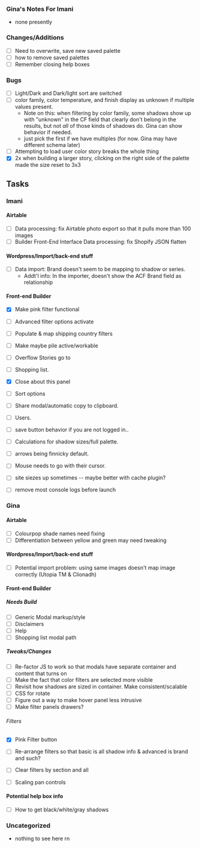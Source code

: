### Gina's Notes For Imani
- none presently

### Changes/Additions
- [ ] Need to overwrite, save new saved palette
- [ ] how to remove saved palettes
- [ ] Remember closing help boxes

### Bugs
- [ ] Light/Dark and Dark/light sort are switched
- [ ] color family, color temperature, and finish display as unknown if multiple values present.
  * Note on this: when filtering by color family, some shadows show up with "unknown" in the CF field that clearly don't belong in the results, but not *all* of those kinds of shadows do. Gina can show behavior if needed. 
  * just pick the first if we have multiples (for now. Gina may have different schema later)
- [ ] Attempting to load user color story breaks the whole thing
- [X] 2x when building a larger story, clicking on the right side of the palette made the size reset to 3x3
  
## Tasks
### Imani

#### Airtable
- [ ] Data processing: fix Airtable photo export so that it pulls more than 100 images 
- [ ] Builder Front-End Interface Data processing: fix Shopify JSON flatten

#### Wordpress/Import/back-end stuff
- [ ] Data import: Brand doesn't seem to be mapping to shadow or series. 
  * Addt'l info: In the importer, doesn't show the ACF Brand field as relationship 

#### Front-end Builder
- [x] Make pink filter functional
- [ ] Advanced filter options activate
- [ ] Populate & map shipping country filters
- [ ] Make maybe pile active/workable
- [ ] Overflow Stories go to
- [ ] Shopping list.
- [x] Close about this panel
- [ ] Sort options
- [ ] Share modal/automatic copy to clipboard.
- [ ] Users.
- [ ] save button behavior if you are not logged in..
- [ ] Calculations for shadow sizes/full palette.
- [ ] arrows being finnicky default.
- [ ] Mouse needs to go with their cursor.
- [ ] site siezes up sometimes -- maybe better with cache plugin?
- [ ] remove most console logs before launch


### Gina

#### Airtable
- [ ] Colourpop shade names need fixing
- [ ] Differentiation between yellow and green may need tweaking

#### Wordpress/Import/back-end stuff
- [ ] Potential import problem: using same images doesn't map image correctly (Utopia TM & Clionadh)

#### Front-end Builder
##### Needs Build
- [ ] Generic Modal markup/style
- [ ] Disclaimers
- [ ] Help
- [ ] Shopping list modal path
##### Tweaks/Changes
- [ ] Re-factor JS to work so that modals have separate container and content that turns on
- [ ] Make the fact that color filters are selected more visible
- [ ] Revisit how shadows are sized in container. Make consistent/scalable
- [ ] CSS for rotate
- [ ] Figure out a way to make hover panel less intrusive
- [ ] Make filter panels drawers?
###### Filters
- [x] Pink Filter button
- [ ] Re-arrange filters so that basic is all shadow info & advanced is brand and such?
- [ ] Clear filters by section and all
- [ ] Scaling pan controls


#### Potential help box info
- [ ] How to get black/white/gray shadows

### Uncategorized
- nothing to see here rn
